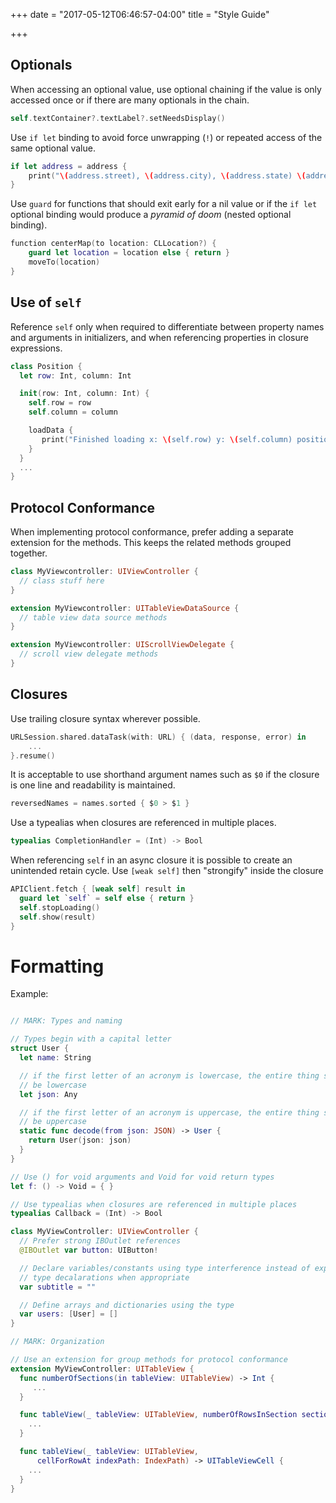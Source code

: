 +++
date = "2017-05-12T06:46:57-04:00"
title = "Style Guide"

+++


## Optionals

When accessing an optional value, use optional chaining if the value is only accessed once or if there are many optionals in the chain.

```swift
self.textContainer?.textLabel?.setNeedsDisplay()
```

Use `if let` binding to avoid force unwrapping (`!`) or repeated access of the same optional value. 

```swift
if let address = address {
    print("\(address.street), \(address.city), \(address.state) \(address.zip) )
}
```

Use `guard` for functions that should exit early for a nil value or if the `if let` optional binding would produce a *pyramid of doom* (nested optional binding). 

```swift
function centerMap(to location: CLLocation?) {
    guard let location = location else { return }
    moveTo(location)
}
```

## Use of `self`

Reference `self` only when required to differentiate between property names and arguments in initializers, and when referencing properties in closure expressions.

```swift
class Position {
  let row: Int, column: Int

  init(row: Int, column: Int) {
    self.row = row
    self.column = column

    loadData { 
       print("Finished loading x: \(self.row) y: \(self.column) position") 
    }
  }
  ...
}
```

## Protocol Conformance

When implementing protocol conformance, prefer adding a separate extension for the methods. This keeps the related methods grouped together.

```swift
class MyViewcontroller: UIViewController {
  // class stuff here
}

extension MyViewcontroller: UITableViewDataSource {
  // table view data source methods
}

extension MyViewcontroller: UIScrollViewDelegate {
  // scroll view delegate methods
}
```

## Closures

Use trailing closure syntax wherever possible.

```swift
URLSession.shared.dataTask(with: URL) { (data, response, error) in
    ...
}.resume()
```

It is acceptable to use shorthand argument names such as `$0` if the closure is one line and readability is maintained.

```swift
reversedNames = names.sorted { $0 > $1 }
```

Use a typealias when closures are referenced in multiple places.

```swift
typealias CompletionHandler = (Int) -> Bool
```

When referencing `self` in an async closure it is possible to create an unintended retain cycle. Use `[weak self]` then "strongify" inside the closure 

```swift
APIClient.fetch { [weak self] result in
  guard let `self` = self else { return }
  self.stopLoading()
  self.show(result)
}
```

# Formatting

Example:

```swift

// MARK: Types and naming

// Types begin with a capital letter
struct User {
  let name: String

  // if the first letter of an acronym is lowercase, the entire thing should
  // be lowercase
  let json: Any

  // if the first letter of an acronym is uppercase, the entire thing should
  // be uppercase
  static func decode(from json: JSON) -> User {
    return User(json: json)
  }
}

// Use () for void arguments and Void for void return types
let f: () -> Void = { }

// Use typealias when closures are referenced in multiple places
typealias Callback = (Int) -> Bool

class MyViewController: UIViewController {
  // Prefer strong IBOutlet references
  @IBOutlet var button: UIButton!

  // Declare variables/constants using type interference instead of explicit 
  // type decalarations when appropriate
  var subtitle = ""

  // Define arrays and dictionaries using the type
  var users: [User] = []
}

// MARK: Organization

// Use an extension for group methods for protocol conformance
extension MyViewController: UITableView {
  func numberOfSections(in tableView: UITableView) -> Int {
     ...
  }

  func tableView(_ tableView: UITableView, numberOfRowsInSection section: Int) -> Int {
    ...
  }

  func tableView(_ tableView: UITableView, 
      cellForRowAt indexPath: IndexPath) -> UITableViewCell {
    ...
  }
}
```
